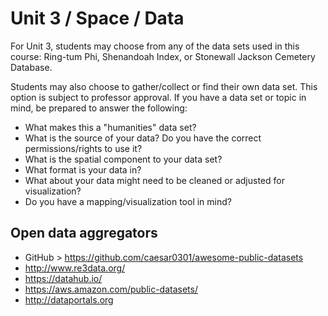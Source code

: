   # Unit 3 / Space / Data
  
For Unit 3, students may choose from any of the data sets used in this course: Ring-tum Phi, Shenandoah Index, or Stonewall Jackson Cemetery Database. 

Students may also choose to gather/collect or find their own data set. This option is subject to professor approval. If you have a data set or topic in mind, be prepared to answer the following:
* What makes this a "humanities" data set? 
* What is the source of your data? Do you have the correct permissions/rights to use it? 
* What is the spatial component to your data set? 
* What format is your data in? 
* What about your data might need to be cleaned or adjusted for visualization?
* Do you have a mapping/visualization tool in mind? 

## Open data aggregators
* GitHub > https://github.com/caesar0301/awesome-public-datasets
* http://www.re3data.org/
* https://datahub.io/
* https://aws.amazon.com/public-datasets/
* http://dataportals.org


